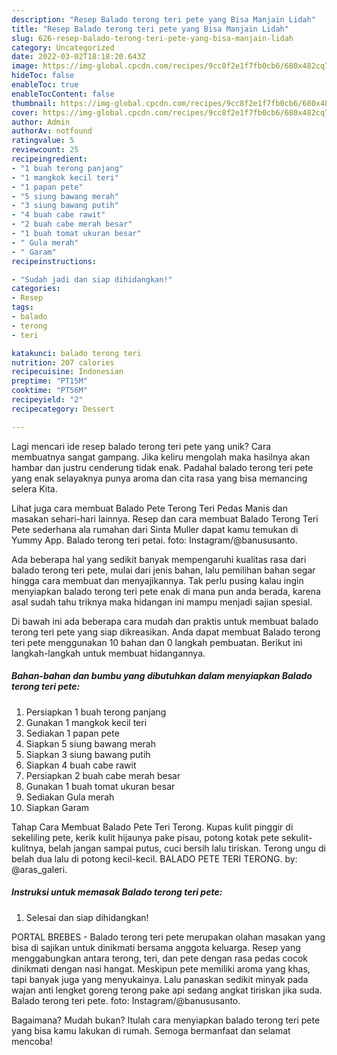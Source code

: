 ```yaml
---
description: "Resep Balado terong teri pete yang Bisa Manjain Lidah"
title: "Resep Balado terong teri pete yang Bisa Manjain Lidah"
slug: 626-resep-balado-terong-teri-pete-yang-bisa-manjain-lidah
category: Uncategorized
date: 2022-03-02T18:18:20.643Z
image: https://img-global.cpcdn.com/recipes/9cc8f2e1f7fb0cb6/680x482cq70/balado-terong-teri-pete-foto-resep-utama.jpg
hideToc: false
enableToc: true
enableTocContent: false
thumbnail: https://img-global.cpcdn.com/recipes/9cc8f2e1f7fb0cb6/680x482cq70/balado-terong-teri-pete-foto-resep-utama.jpg
cover: https://img-global.cpcdn.com/recipes/9cc8f2e1f7fb0cb6/680x482cq70/balado-terong-teri-pete-foto-resep-utama.jpg
author: Admin
authorAv: notfound
ratingvalue: 5
reviewcount: 25
recipeingredient:
- "1 buah terong panjang"
- "1 mangkok kecil teri"
- "1 papan pete"
- "5 siung bawang merah"
- "3 siung bawang putih"
- "4 buah cabe rawit"
- "2 buah cabe merah besar"
- "1 buah tomat ukuran besar"
- " Gula merah"
- " Garam"
recipeinstructions:

- "Sudah jadi dan siap dihidangkan!"
categories:
- Resep
tags:
- balado
- terong
- teri

katakunci: balado terong teri 
nutrition: 207 calories
recipecuisine: Indonesian
preptime: "PT15M"
cooktime: "PT56M"
recipeyield: "2"
recipecategory: Dessert

---
```





Lagi mencari ide resep balado terong teri pete yang unik? Cara membuatnya sangat gampang. Jika keliru mengolah maka hasilnya akan hambar dan justru cenderung tidak enak. Padahal balado terong teri pete yang enak selayaknya punya aroma dan cita rasa yang bisa memancing selera Kita.





Lihat juga cara membuat Balado Pete Terong Teri Pedas Manis dan masakan sehari-hari lainnya. Resep dan cara membuat Balado Terong Teri Pete sederhana ala rumahan dari Sinta Muller dapat kamu temukan di Yummy App. Balado terong teri petai. foto: Instagram/@banususanto.

Ada beberapa hal yang sedikit banyak mempengaruhi kualitas rasa dari balado terong teri pete, mulai dari jenis bahan, lalu pemilihan bahan segar hingga cara membuat dan menyajikannya. Tak perlu pusing kalau ingin menyiapkan balado terong teri pete enak di mana pun anda berada, karena asal sudah tahu triknya maka hidangan ini mampu menjadi sajian spesial.






Di bawah ini ada beberapa cara mudah dan praktis untuk membuat balado terong teri pete yang siap dikreasikan. Anda dapat membuat Balado terong teri pete menggunakan 10 bahan dan 0 langkah pembuatan. Berikut ini langkah-langkah untuk membuat hidangannya.

<!--inarticleads1-->

##### Bahan-bahan dan bumbu yang dibutuhkan dalam menyiapkan Balado terong teri pete:

1. Persiapkan 1 buah terong panjang
1. Gunakan 1 mangkok kecil teri
1. Sediakan 1 papan pete
1. Siapkan 5 siung bawang merah
1. Siapkan 3 siung bawang putih
1. Siapkan 4 buah cabe rawit
1. Persiapkan 2 buah cabe merah besar
1. Gunakan 1 buah tomat ukuran besar
1. Sediakan  Gula merah
1. Siapkan  Garam


Tahap Cara Membuat Balado Pete Teri Terong. Kupas kulit pinggir di sekeliling pete, kerik kulit hijaunya pake pisau, potong kotak pete sekulit-kulitnya, belah jangan sampai putus, cuci bersih lalu tiriskan. Terong ungu di belah dua lalu di potong kecil-kecil⁣. BALADO PETE TERI TERONG. by: @aras_galeri. 

<!--inarticleads2-->

##### Instruksi untuk memasak Balado terong teri pete:


1. Selesai dan siap dihidangkan!

PORTAL BREBES - Balado terong teri pete merupakan olahan masakan yang bisa di sajikan untuk dinikmati bersama anggota keluarga. Resep yang menggabungkan antara terong, teri, dan pete dengan rasa pedas cocok dinikmati dengan nasi hangat. Meskipun pete memiliki aroma yang khas, tapi banyak juga yang menyukainya. Lalu panaskan sedikit minyak pada wajan anti lengket goreng terong pake api sedang angkat tiriskan jika suda. Balado terong teri pete. foto: Instagram/@banususanto. 

Bagaimana? Mudah bukan? Itulah cara menyiapkan balado terong teri pete yang bisa kamu lakukan di rumah. Semoga bermanfaat dan selamat mencoba!
